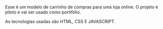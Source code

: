Esse é um modelo de carrinho de compras para uma loja online.
O projeto é piloto e vai ser usado como portifólio.

As tecnologias usadas são HTML, CSS E JAVASCRIPT.
